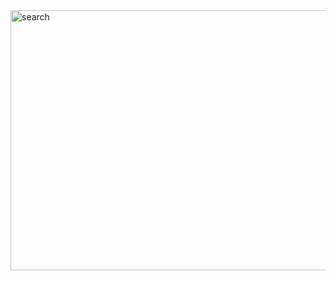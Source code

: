 <img width="1399" height="416" alt="search" src="https://github.com/user-attachments/assets/edf9ce77-2169-403e-a374-5846047ac1b0" />

